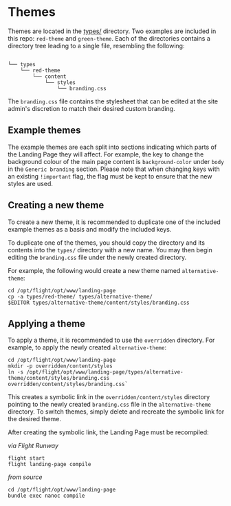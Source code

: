 # Themes

Themes are located in the [types/](/landing-page/types) directory. Two examples are included in this repo: `red-theme` and `green-theme`.
Each of the directories contains a directory tree leading to a single file, resembling the following:
```

└── types
    └── red-theme
        └── content
            └── styles
                └── branding.css

```

The `branding.css` file contains the stylesheet that can be edited at the site admin's discretion to match their desired custom branding.

## Example themes

The example themes are each split into sections indicating which parts of the Landing Page they will affect. For example, the key to change the background colour of the main page content is `background-color` under `body` in the `Generic branding` section. Please note that when changing keys with an existing `!important` flag, the flag must be kept to ensure that the new styles are used.

## Creating a new theme

To create a new theme, it is recommended to duplicate one of the included example themes as a basis and modify the included keys.

To duplicate one of the themes, you should copy the directory and its contents into the `types/` directory with a new name. You may then begin editing the `branding.css` file under the newly created directory.

For example, the following would create a new theme named `alternative-theme`:

```
cd /opt/flight/opt/www/landing-page
cp -a types/red-theme/ types/alternative-theme/
$EDITOR types/alternative-theme/content/styles/branding.css
```

## Applying a theme

To apply a theme, it is recommended to use the `overridden` directory. For example, to apply the newly created `alternative-theme`:

```
cd /opt/flight/opt/www/landing-page
mkdir -p overridden/content/styles
ln -s /opt/flight/opt/www/landing-page/types/alternative-theme/content/styles/branding.css overridden/content/styles/branding.css`
```

This creates a symbolic link in the `overridden/content/styles` directory pointing to the newly created `branding.css` file in the `alternative-theme` directory. To switch themes, simply delete and recreate the symbolic link for the desired theme.

After creating the symbolic link, the Landing Page must be recompiled:

_via Flight Runway_

```
flight start
flight landing-page compile
```

_from source_

```
cd /opt/flight/opt/www/landing-page
bundle exec nanoc compile
```
